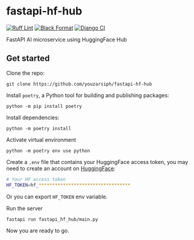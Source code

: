 # fastapi-hf-hub

[![Ruff Lint](https://github.com/youzarsiph/fastapi-hf-hub/actions/workflows/ruff.yml/badge.svg)](https://github.com/youzarsiph/fastapi-hf-hub/actions/workflows/ruff.yml)
[![Black Format](https://github.com/youzarsiph/fastapi-hf-hub/actions/workflows/black.yml/badge.svg)](https://github.com/youzarsiph/fastapi-hf-hub/actions/workflows/black.yml)
[![Django CI](https://github.com/youzarsiph/fastapi-hf-hub/actions/workflows/fastapi.yml/badge.svg)](https://github.com/youzarsiph/fastapi-hf-hub/actions/workflows/fastapi.yml)

FastAPI AI microservice using HuggingFace Hub

## Get started

Clone the repo:

```console
git clone https://github.com/youzarsiph/fastapi-hf-hub
```

Install `poetry`, a Python tool for building and publishing packages:

```console
python -m pip install poetry
```

Install dependencies:

```console
python -m poetry install
```

Activate virtual environment

```console
python -m poetry env use python
```

Create a `.env` file that contains your HuggingFace access token, you may need to create an account on [HuggingFace](https://huggingface.co/):

```bash
# Your HF access token
HF_TOKEN=hf_**********************************

```

Or you can export `HF_TOKEN` env variable.

Run the server

```console
fastapi run fastapi_hf_hub/main.py
```

Now you are ready to go.
